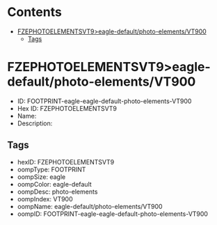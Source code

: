 



Contents
========

* [FZEPHOTOELEMENTSVT9>eagle-default/photo-elements/VT900](#fzephotoelementsvt9eagle-defaultphoto-elementsvt900)
	* [Tags](#tags)

# FZEPHOTOELEMENTSVT9>eagle-default/photo-elements/VT900

- ID: FOOTPRINT-eagle-eagle-default-photo-elements-VT900
- Hex ID: FZEPHOTOELEMENTSVT9
- Name: 
- Description: 

## Tags

- hexID: FZEPHOTOELEMENTSVT9
- oompType: FOOTPRINT
- oompSize: eagle
- oompColor: eagle-default
- oompDesc: photo-elements
- oompIndex: VT900
- oompName: eagle-default/photo-elements/VT900
- oompID: FOOTPRINT-eagle-eagle-default-photo-elements-VT900
